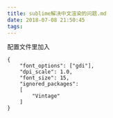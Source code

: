 ```yaml
---
title: sublime解决中文渲染的问题.md
date: 2018-07-08 21:50:45
tags: 
---
```


配置文件里加入  

```
{
	"font_options": ["gdi"],
	"dpi_scale": 1.0,
	"font_size": 15,
	"ignored_packages":
	[
		"Vintage"
	]
}

```
